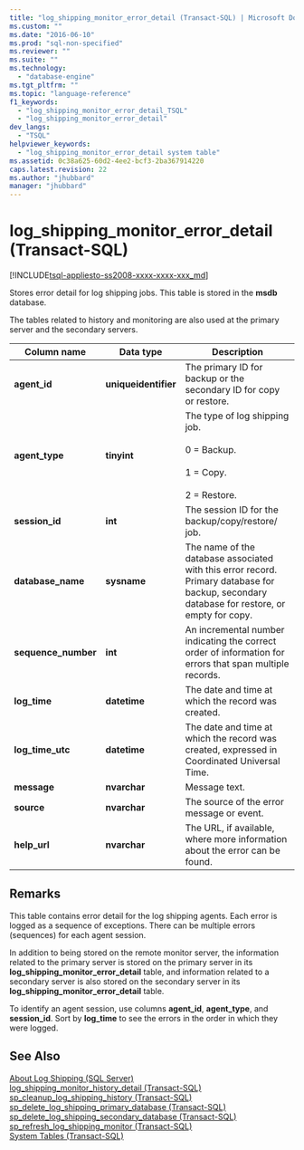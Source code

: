 ```yaml
---
title: "log_shipping_monitor_error_detail (Transact-SQL) | Microsoft Docs"
ms.custom: ""
ms.date: "2016-06-10"
ms.prod: "sql-non-specified"
ms.reviewer: ""
ms.suite: ""
ms.technology: 
  - "database-engine"
ms.tgt_pltfrm: ""
ms.topic: "language-reference"
f1_keywords: 
  - "log_shipping_monitor_error_detail_TSQL"
  - "log_shipping_monitor_error_detail"
dev_langs: 
  - "TSQL"
helpviewer_keywords: 
  - "log_shipping_monitor_error_detail system table"
ms.assetid: 0c38a625-60d2-4ee2-bcf3-2ba367914220
caps.latest.revision: 22
ms.author: "jhubbard"
manager: "jhubbard"
---
```

# log_shipping_monitor_error_detail (Transact-SQL)
[!INCLUDE[tsql-appliesto-ss2008-xxxx-xxxx-xxx_md](../../database-engine/configure/windows/includes/tsql-appliesto-ss2008-xxxx-xxxx-xxx-md.md)]

  Stores error detail for log shipping jobs. This table is stored in the **msdb** database.  
  
 The tables related to history and monitoring are also used at the primary server and the secondary servers.  
  
|Column name|Data type|Description|  
|-----------------|---------------|-----------------|  
|**agent_id**|**uniqueidentifier**|The primary ID for backup or the secondary ID for copy or restore.|  
|**agent_type**|**tinyint**|The type of log shipping job.<br /><br /> 0 = Backup.<br /><br /> 1 = Copy.<br /><br /> 2 = Restore.|  
|**session_id**|**int**|The session ID for the backup/copy/restore/ job.|  
|**database_name**|**sysname**|The name of the database associated with this error record. Primary database for backup, secondary database for restore, or empty for copy.|  
|**sequence_number**|**int**|An incremental number indicating the correct order of information for errors that span multiple records.|  
|**log_time**|**datetime**|The date and time at which the record was created.|  
|**log_time_utc**|**datetime**|The date and time at which the record was created, expressed in Coordinated Universal Time.|  
|**message**|**nvarchar**|Message text.|  
|**source**|**nvarchar**|The source of the error message or event.|  
|**help_url**|**nvarchar**|The URL, if available, where more information about the error can be found.|  
  
## Remarks  
 This table contains error detail for the log shipping agents. Each error is logged as a sequence of exceptions. There can be multiple errors (sequences) for each agent session.  
  
 In addition to being stored on the remote monitor server, the information related to the primary server is stored on the primary server in its **log_shipping_monitor_error_detail** table, and information related to a secondary server is also stored on the secondary server in its **log_shipping_monitor_error_detail** table.  
  
 To identify an agent session, use columns **agent_id**, **agent_type**, and **session_id**. Sort by **log_time** to see the errors in the order in which they were logged.  
  
## See Also  
 [About Log Shipping &#40;SQL Server&#41;](../../database-engine/log-shipping/about-log-shipping-sql-server.md)   
 [log_shipping_monitor_history_detail &#40;Transact-SQL&#41;](../../relational-databases/system-tables/log-shipping-monitor-history-detail-transact-sql.md)   
 [sp_cleanup_log_shipping_history &#40;Transact-SQL&#41;](../../relational-databases/system-stored-procedures/sp-cleanup-log-shipping-history-transact-sql.md)   
 [sp_delete_log_shipping_primary_database &#40;Transact-SQL&#41;](../../relational-databases/system-stored-procedures/sp-delete-log-shipping-primary-database-transact-sql.md)   
 [sp_delete_log_shipping_secondary_database &#40;Transact-SQL&#41;](../../relational-databases/system-stored-procedures/sp-delete-log-shipping-secondary-database-transact-sql.md)   
 [sp_refresh_log_shipping_monitor &#40;Transact-SQL&#41;](../../relational-databases/system-stored-procedures/sp-refresh-log-shipping-monitor-transact-sql.md)   
 [System Tables &#40;Transact-SQL&#41;](../../relational-databases/system-tables/system-tables-transact-sql.md)  
  
  